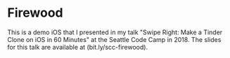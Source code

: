 # Firewood

This is a demo iOS that I presented in my talk "Swipe Right: Make a Tinder Clone on iOS in 60 Minutes" at the Seattle Code Camp in 2018. The slides for this talk are available at (bit.ly/scc-firewood).
